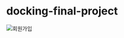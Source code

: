 # docking-final-project
![회원가입](https://user-images.githubusercontent.com/80088918/141505208-1c66d0ad-6420-4d6a-8dd3-18374a477bbb.gif)
